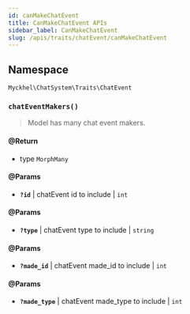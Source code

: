 ```yaml
---
id: canMakeChatEvent
title: CanMakeChatEvent APIs
sidebar_label: CanMakeChatEvent
slug: /apis/traits/chatEvent/canMakeChatEvent
---
```


## **Namespace**

`Myckhel\ChatSystem\Traits\ChatEvent`


### `chatEventMakers()`

> Model has many chat event makers.

#### @Return
- type `MorphMany`

#### @Params
- **`?id`** | chatEvent id to include | `int`

#### @Params
- **`?type`** | chatEvent type to include | `string`

#### @Params
- **`?made_id`** | chatEvent made_id to include | `int`

#### @Params
- **`?made_type`** | chatEvent made_type to include | `int`

